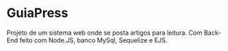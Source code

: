 # GuiaPress
Projeto de um sistema web onde se posta artigos para leitura.
Com Back-End feito com Node.JS, banco MySql, Sequelize e EJS.
